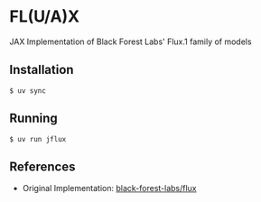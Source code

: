 # FL(U/A)X

JAX Implementation of Black Forest Labs' Flux.1 family of models


## Installation

```shell
$ uv sync
```

## Running

```shell
$ uv run jflux
```

## References

* Original Implementation: [black-forest-labs/flux](https://github.com/black-forest-labs/flux)
